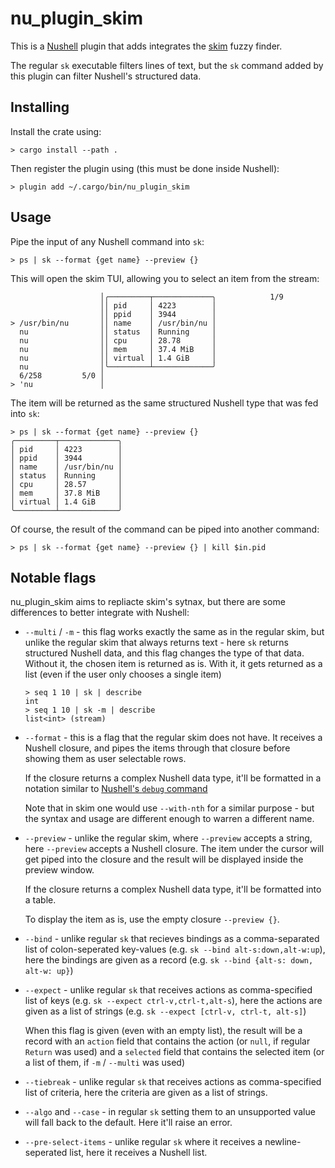 # nu_plugin_skim

This is a [Nushell](https://nushell.sh/) plugin that adds integrates the [skim](https://github.com/lotabout/skim) fuzzy finder.

The regular `sk` executable filters lines of text, but the `sk` command added by this plugin can filter Nushell's structured data.

## Installing

Install the crate using:

```nushell
> cargo install --path .
```

Then register the plugin using (this must be done inside Nushell):

```nushell
> plugin add ~/.cargo/bin/nu_plugin_skim
```

## Usage

Pipe the input of any Nushell command into `sk`:

```nushell
> ps | sk --format {get name} --preview {}
```

This will open the skim TUI, allowing you to select an item from the stream:

```
                    │╭─────────┬─────────────╮            1/9
                    ││ pid     │ 4223        │
                    ││ ppid    │ 3944        │
> /usr/bin/nu       ││ name    │ /usr/bin/nu │
  nu                ││ status  │ Running     │
  nu                ││ cpu     │ 28.78       │
  nu                ││ mem     │ 37.4 MiB    │
  nu                ││ virtual │ 1.4 GiB     │
  nu                │╰─────────┴─────────────╯
  6/258         5/0 │
> 'nu               │
```

The item will be returned as the same structured Nushell type that was fed into `sk`:

```nushell
> ps | sk --format {get name} --preview {}
╭─────────┬─────────────╮
│ pid     │ 4223        │
│ ppid    │ 3944        │
│ name    │ /usr/bin/nu │
│ status  │ Running     │
│ cpu     │ 28.57       │
│ mem     │ 37.8 MiB    │
│ virtual │ 1.4 GiB     │
╰─────────┴─────────────╯
```

Of course, the result of the command can be piped into another command:

```nushell
> ps | sk --format {get name} --preview {} | kill $in.pid
```

## Notable flags

nu_plugin_skim aims to repliacte skim's sytnax, but there are some differences to better integrate with Nushell:

* `--multi` / `-m` - this flag works exactly the same as in the regular skim, but unlike the regular skim that always returns text - here `sk` returns structured Nushell data, and this flag changes the type of that data. Without it, the chosen item is returned as is. With it, it gets returned as a list (even if the user only chooses a single item)

  ```nushell
  > seq 1 10 | sk | describe
  int
  > seq 1 10 | sk -m | describe
  list<int> (stream)
  ```

* `--format` - this is a flag that the regular skim does not have. It receives a Nushell closure, and pipes the items through that closure before showing them as user selectable rows.

  If the closure returns a complex Nushell data type, it'll be formatted in a notation similar to [Nushell's `debug` command](http://www.nushell.sh/commands/docs/debug.html)

  Note that in skim one would use `--with-nth` for a similar purpose - but the syntax and usage are different enough to warren a different name.

* `--preview` - unlike the regular skim, where `--preview` accepts a string, here `--preview` accepts a Nushell closure. The item under the cursor will get piped into the closure and the result will be displayed inside the preview window.

  If the closure returns a complex Nushell data type, it'll be formatted into a table.

  To display the item as is, use the empty closure `--preview {}`.

* `--bind` - unlike regular `sk` that recieves bindings as a comma-separated list of colon-seperated key-values (e.g. `sk --bind alt-s:down,alt-w:up`), here the bindings are given as a record (e.g. `sk --bind {alt-s: down, alt-w: up}`)

* `--expect` - unlike regular `sk` that receives actions as comma-specified list of keys (e.g. `sk --expect ctrl-v,ctrl-t,alt-s`), here the actions are given as a list of strings (e.g. `sk --expect [ctrl-v, ctrl-t, alt-s]`)

  When this flag is given (even with an empty list), the result will be a record with an `action` field that contains the action (or `null`, if regular `Return` was used) and a `selected` field that contains the selected item (or a list of them, if `-m` / `--multi` was used)

* `--tiebreak` - unlike regular `sk` that receives actions as comma-specified list of criteria, here the criteria are given as a list of strings.

* `--algo` and `--case` - in regular `sk` setting them to an unsupported value will fall back to the default. Here it'll raise an error.

* `--pre-select-items` - unlike regular `sk` where it receives a newline-seperated list, here it receives a Nushell list.
